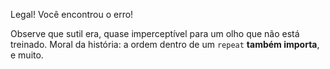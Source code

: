 Legal! Você encontrou o erro!

Observe que sutil  era, quase imperceptível para um olho que não está treinado. Moral da história: a ordem dentro de um `repeat` **também importa**, e muito.
 
